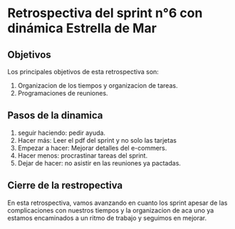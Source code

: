 # Retrospectiva del sprint n°6 con dinámica Estrella de Mar

## Objetivos
Los principales objetivos de esta retrospectiva son:

1. Organizacion de los tiempos y organizacion de tareas.
2. Programaciones de reuniones.


## Pasos de la dinamica

1. seguir haciendo: pedir ayuda.
2. Hacer más: Leer el pdf del sprint y no solo las tarjetas
3. Empezar a hacer: Mejorar detalles del e-commers.
4. Hacer menos: procrastinar tareas del sprint.
5. Dejar de hacer: no asistir en las reuniones ya pactadas.

## Cierre de la restropectiva

En esta retrospectiva, vamos avanzando en cuanto los sprint apesar de las complicaciones con nuestros tiempos y la organizacion de aca uno ya estamos encaminados a un ritmo de trabajo y seguimos en mejorar.